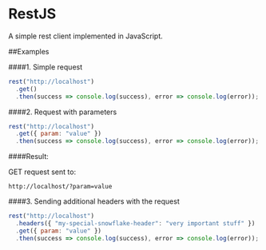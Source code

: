 # RestJS

A simple rest client implemented in JavaScript.

##Examples

####1. Simple request

```javascript
rest("http://localhost")
  .get()
  .then(success => console.log(success), error => console.log(error));
```


####2. Request with parameters

```javascript
rest("http://localhost")
  .get({ param: "value" })
  .then(success => console.log(success), error => console.log(error));
```

####Result:

GET request sent to:
```
http://localhost/?param=value
```

####3. Sending additional headers with the request

```javascript
rest("http://localhost")
  .headers({ "my-special-snowflake-header": "very important stuff" })
  .get({ param: "value" })
  .then(success => console.log(success), error => console.log(error));
```
